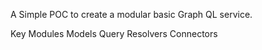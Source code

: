 A Simple POC to create a modular basic Graph QL service.

Key Modules
Models Query Resolvers Connectors
